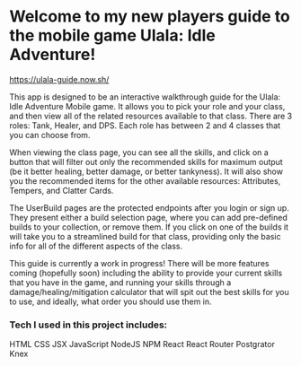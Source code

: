 # Welcome to my new players guide to the mobile game Ulala: Idle Adventure!

https://ulala-guide.now.sh/

This app is designed to be an interactive walkthrough guide for the Ulala: Idle Adventure Mobile game.
It allows you to pick your role and your class, and then view all of the related resources available
to that class.  There are 3 roles: Tank, Healer, and DPS.  Each role has between 2 and 4 classes that
you can choose from.

When viewing the class page, you can see all the skills, and click on a button that will filter out
only the recommended skills for maximum output (be it better healing, better damage, or better tankyness).
It will also show you the recommended items for the other available resources: Attributes, Tempers, and
Clatter Cards.

The UserBuild pages are the protected endpoints after you login or sign up. They present either a build
selection page, where you can add pre-defined builds to your collection, or remove them. If you click on
one of the builds it will take you to a streamlined build for that class, providing only the basic info
for all of the different aspects of the class.

This guide is currently a work in progress! There will be more features coming (hopefully soon) including
the ability to provide your current skills that you have in the game, and running your skills through a 
damage/healing/mitigation calculator that will spit out the best skills for you to use, and ideally, what
order you should use them in.

### Tech I used in this project includes:
HTML
CSS
JSX
JavaScript
NodeJS
NPM
React
React Router
Postgrator
Knex


